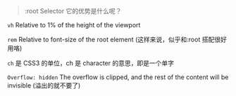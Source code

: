 > :root Selector 它的优势是什么呢？

`vh` Relative to 1% of the height of the viewport

`rem` Relative to font-size of the root element (这样来说，似乎和:root 搭配很好用咯)

`ch` 是 CSS3 的单位，ch 是 character 的意思，即是一个单字

`Overflow: hidden` The overflow is clipped, and the rest of the content will be invisible (溢出的就不要了)
